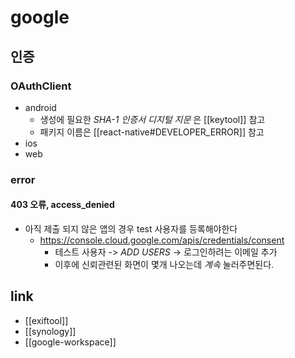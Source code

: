 # google

## 인증

### OAuthClient
- android
  - 생성에 필요한 *SHA-1 인증서 디지털 지문* 은 [[keytool]] 참고
  - 패키지 이름은 [[react-native#DEVELOPER_ERROR]] 참고
- ios
- web

### error
#### 403 오류, access_denied
- 아직 제출 되지 않은 앱의 경우 test 사용자를 등록해야한다
  + https://console.cloud.google.com/apis/credentials/consent
    - 테스트 사용자 -> *ADD USERS* -> 로그인하려는 이메일 추가
    - 이후에 신뢰관련된 화면이 몇개 나오는데 *계속*  눌러주면된다.

## link
- [[exiftool]]
- [[synology]]
- [[google-workspace]]

